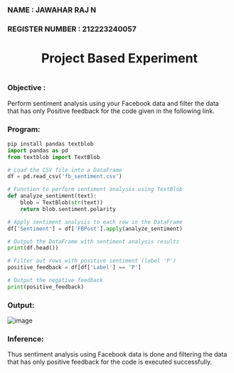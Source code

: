 <H3>NAME : JAWAHAR RAJ N</H3>
<H3>REGISTER NUMBER : 212223240057</H3>
<H1 Align="center">Project Based Experiment<H1>
<H3>Objective :</H3>
  
Perform sentiment analysis using your Facebook data and filter the data that has only Positive feedback for the code given in the following link.

<H3>Program:</H3>
  
```py
pip install pandas textblob
import pandas as pd
from textblob import TextBlob

# Load the CSV file into a DataFrame
df = pd.read_csv('fb_sentiment.csv')

# Function to perform sentiment analysis using TextBlob
def analyze_sentiment(text):
    blob = TextBlob(str(text))
    return blob.sentiment.polarity

# Apply sentiment analysis to each row in the DataFrame
df['Sentiment'] = df['FBPost'].apply(analyze_sentiment)

# Output the DataFrame with sentiment analysis results
print(df.head())

# Filter out rows with positive sentiment (label 'P')
positive_feedback = df[df['Label'] == 'P']

# Output the negative feedback
print(positive_feedback)
```

<H3>Output:</H3>

![image](https://github.com/harish-ragavendra-25/Project-Based-Experiment-AAI/assets/114852180/54ebfee7-e1df-4fbe-aebd-82d75898206b)


<H3>Inference:</H3>
Thus sentiment analysis using Facebook data is done and filtering the data that has only positive feedback for the code is executed successfully.
